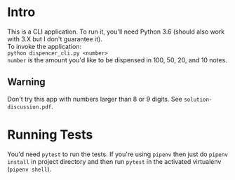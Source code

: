 # Intro
This is a CLI application. To run it, you'll need Python 3.6 (should also work with 3.X but I don't guarantee it).  
To invoke the application:   
```python dispencer_cli.py <number>```   
`number` is the amount you'd like to be dispensed in 100, 50, 20, and 10 notes.   

## Warning
Don't try this app with numbers larger than 8 or 9 digits. See `solution-discussion.pdf`.   

# Running Tests
You'd need `pytest` to run the tests. If you're using `pipenv` then just do `pipenv install` in project directory and then run `pytest` in the activated virtualenv (`pipenv shell`).

